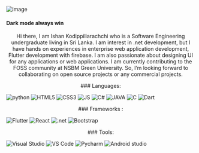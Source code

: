 
<p align="left"> <img src="https://www.teahub.io/photos/full/93-931968_abstract-dual-monitor-wallpaper-hd.jpg" alt="image" /> </p>
<h4><strong>Dark mode always win</strong></h4>
<p align="center">
Hi there, I am Ishan Kodippiliarachchi who is a Software Engineering undergraduate living in Sri Lanka. I am interest in .net development, but I have hands on experiences in enterprise web application development, Flutter development with firebase. I am also passionate about designing UI for any applications or web applications. I am currently contributing to the FOSS community at NSBM Green University. So, I’m looking forward to collaborating on open source projects or any commercial projects.
</p>


<p align="center"> ### Languages: </P>
<img src="https://img.shields.io/badge/Python-3776AB?style=for-the-badge&logo=python&logoColor=white" alt="python">
<img src="https://img.shields.io/badge/HTML5-E34F26?style=for-the-badge&logo=html5&logoColor=white" alt="HTML5">
<img src="https://img.shields.io/badge/CSS3-1572B6?style=for-the-badge&logo=css3&logoColor=white" alt="CSS3">
<img src="https://img.shields.io/badge/JavaScript-F7DF1E?style=for-the-badge&logo=javascript&logoColor=black" alt="JS">
<img src="https://img.shields.io/badge/C%23-239120?style=for-the-badge&logo=c-sharp&logoColor=white" alt="C#">
<img src="https://img.shields.io/badge/Java-ED8B00?style=for-the-badge&logo=java&logoColor=white" alt="JAVA">
<img src="https://img.shields.io/badge/C-00599C?style=for-the-badge&logo=c&logoColor=white" alt="C">
<img src="https://img.shields.io/badge/Dart-0175C2?style=for-the-badge&logo=dart&logoColor=white" alt="Dart">


<p align="center"> ### Frameworks : </P>
<img src="https://img.shields.io/badge/Flutter-02569B?style=for-the-badge&logo=flutter&logoColor=white" alt="Flutter">
<img src="https://img.shields.io/badge/React-20232A?style=for-the-badge&logo=react&logoColor=61DAFB" alt="React">
<img src="https://img.shields.io/badge/.NET-5C2D91?style=for-the-badge&logo=dot-net&logoColor=white" alt=".net">
<img src="https://img.shields.io/badge/Bootstrap-563D7C?style=for-the-badge&logo=bootstrap&logoColor=white" alt="Bootstrap">


<p align="center"> ### Tools: </P>
<img src="https://img.shields.io/badge/Visual_Studio-5C2D91?style=for-the-badge&logo=visual%20studio&logoColor=white" alt="Visual Studio">
<img src="https://img.shields.io/badge/Visual_Studio_Code-0078D4?style=for-the-badge&logo=visual%20studio%20code&logoColor=white" alt="VS Code">
<img src="https://img.shields.io/badge/pycharm-143?style=for-the-badge&logo=pycharm&logoColor=black&color=black&labelColor=green" alt="Pycharm">
<img src="https://img.shields.io/badge/Android_Studio-3DDC84?style=for-the-badge&logo=android-studio&logoColor=white" alt="Android studio">
